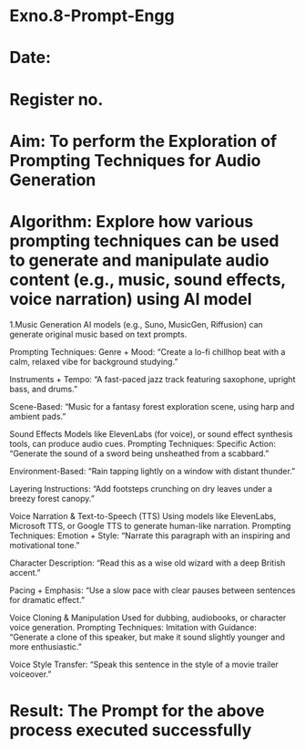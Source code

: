 # Exno.8-Prompt-Engg
# Date:
# Register no.
# Aim: To perform the Exploration of Prompting Techniques for Audio Generation
# Algorithm: Explore how various prompting techniques can be used to generate and manipulate audio content (e.g., music, sound effects, voice narration) using AI model

1.Music Generation AI models (e.g., Suno, MusicGen, Riffusion) can generate original music based on text prompts.

Prompting Techniques: Genre + Mood: “Create a lo-fi chillhop beat with a calm, relaxed vibe for background studying.”

Instruments + Tempo: “A fast-paced jazz track featuring saxophone, upright bass, and drums.”

Scene-Based: “Music for a fantasy forest exploration scene, using harp and ambient pads.”

Sound Effects Models like ElevenLabs (for voice), or sound effect synthesis tools, can produce audio cues.
Prompting Techniques: Specific Action: “Generate the sound of a sword being unsheathed from a scabbard.”

Environment-Based: “Rain tapping lightly on a window with distant thunder.”

Layering Instructions: “Add footsteps crunching on dry leaves under a breezy forest canopy.”

Voice Narration & Text-to-Speech (TTS) Using models like ElevenLabs, Microsoft TTS, or Google TTS to generate human-like narration.
Prompting Techniques: Emotion + Style: “Narrate this paragraph with an inspiring and motivational tone.”

Character Description: “Read this as a wise old wizard with a deep British accent.”

Pacing + Emphasis: “Use a slow pace with clear pauses between sentences for dramatic effect.”

Voice Cloning & Manipulation Used for dubbing, audiobooks, or character voice generation.
Prompting Techniques: Imitation with Guidance: “Generate a clone of this speaker, but make it sound slightly younger and more enthusiastic.”

Voice Style Transfer: “Speak this sentence in the style of a movie trailer voiceover.”

# Result: The Prompt for the above process executed successfully

